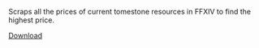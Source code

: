 Scraps all the prices of current tomestone resources in FFXIV to find the highest price.

[Download]()